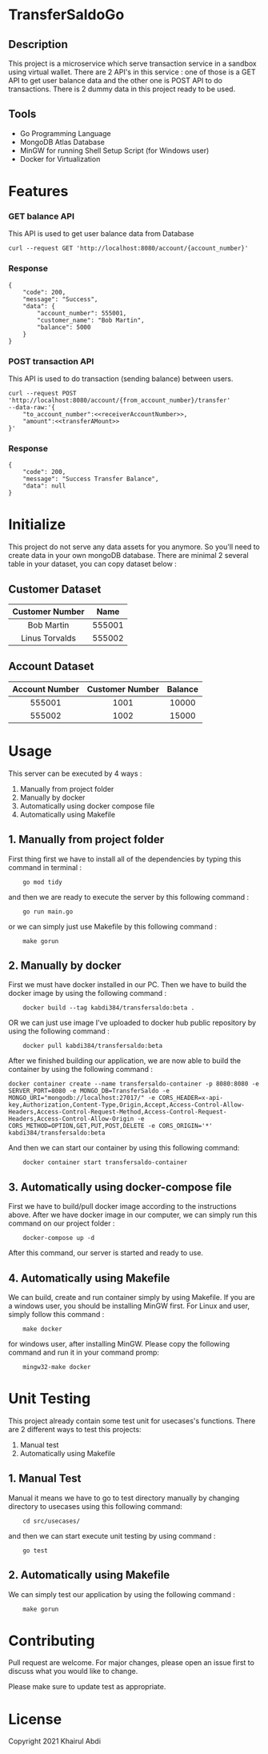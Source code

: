 # TransferSaldoGo

## Description
This project is a microservice which serve transaction service in a sandbox using virtual wallet. There are 2 API's in this service : one of those is a GET API to get user balance data and the other one is POST API to do transactions. There is 2 dummy data in this project ready to be used. 

## Tools
* Go Programming Language
* MongoDB Atlas Database
* MinGW for running Shell Setup Script (for Windows user)
* Docker for Virtualization

# Features
### GET balance API
This API is used to get user balance data from Database
```
curl --request GET 'http://localhost:8080/account/{account_number}'
```
### Response
```
{
    "code": 200,
    "message": "Success",
    "data": {
        "account_number": 555001,
        "customer_name": "Bob Martin",
        "balance": 5000
    }
}
```
### POST transaction API
This API is used to do transaction (sending balance) between users. 
```
curl --request POST 'http://localhost:8080/account/{from_account_number}/transfer'
--data-raw:'{
    "to_account_number":<<receiverAccountNumber>>,
    "amount":<<transferAMount>>
}'
```

### Response 
```
{
    "code": 200,
    "message": "Success Transfer Balance",
    "data": null
}
```

# Initialize
This project do not serve any data assets for you anymore. So you'll need to create data in your own mongoDB database. There are minimal 2 several table in your dataset, you can copy dataset below :
## Customer Dataset

| Customer Number | Name 
| :---: | :---: |
| Bob Martin | 555001 |
| Linus Torvalds | 555002 |

## Account Dataset

| Account Number | Customer Number | Balance |
| :---: | :---: | :---: |
| 555001 | 1001 | 10000 |
| 555002 | 1002 | 15000 |


# Usage
This server can be executed by 4 ways :
1. Manually from project folder
2. Manually by docker
3. Automatically using docker compose file 
4. Automatically using Makefile

## 1. Manually from project folder
First thing first we have to install all of the dependencies by typing this command in terminal :
```
    go mod tidy
```
and then we are ready to execute the server by this following command :
```
    go run main.go
```
or we can simply just use Makefile by this following command :
```
    make gorun
```

## 2. Manually by docker
First we must have docker installed in our PC. Then we have to build the docker image by using the following command :
```
    docker build --tag kabdi384/transfersaldo:beta .
```
OR we can just use image I've uploaded to docker hub public repository by using the following command : 
```
    docker pull kabdi384/transfersaldo:beta
```
After we finished building our application, we are now able to build the container by using the following command :
```
docker container create --name transfersaldo-container -p 8080:8080 -e SERVER_PORT=8080 -e MONGO_DB=TransferSaldo -e MONGO_URI="mongodb://localhost:27017/" -e CORS_HEADER=x-api-key,Authorization,Content-Type,Origin,Accept,Access-Control-Allow-Headers,Access-Control-Request-Method,Access-Control-Request-Headers,Access-Control-Allow-Origin -e CORS_METHOD=OPTION,GET,PUT,POST,DELETE -e CORS_ORIGIN='*' kabdi384/transfersaldo:beta
```
And then we can start our container by using this following command:
```
    docker container start transfersaldo-container
```
## 3. Automatically using docker-compose file
First we have to build/pull docker image according to the instructions above. After we have docker image in our computer, we can simply run this command on our project folder : 
```
    docker-compose up -d
```
After this command, our server is started and ready to use.
## 4. Automatically using Makefile
We can build, create and run container simply by using Makefile. If you are a windows user, you should be installing MinGW first. For Linux and user, simply follow this command :
```
    make docker
```
for windows user, after installing MinGW. Please copy the following command and run it in your command promp:
```
    mingw32-make docker
```

# Unit Testing
This project already contain some test unit for usecases's functions. There are 2 different ways to test this projects:

1. Manual test
2. Automatically using Makefile

## 1. Manual Test
Manual it means we have to go to test directory manually by changing directory to usecases using this following command:
```
    cd src/usecases/
```
and then we can start execute unit testing by using command :
```
    go test
```
## 2. Automatically using Makefile
We can simply test our application by using the following command :
```
    make gorun
```

# Contributing
Pull request are welcome. For major changes, please open an issue first to discuss what you would like to change.

Please make sure to update test as appropriate.

# License
Copyright 2021 Khairul Abdi